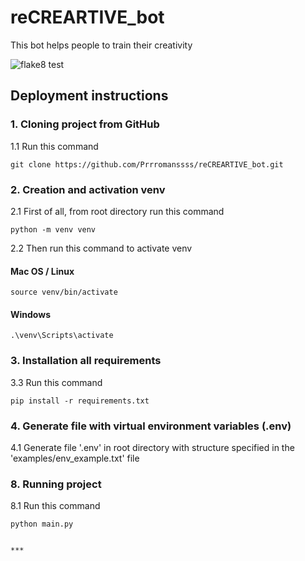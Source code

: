 # reCREARTIVE_bot

This bot helps people to train their creativity

![flake8 test](https://github.com/Prrromanssss/reCREARTIVE_bot/actions/workflows/python-package.yml/badge.svg)


## Deployment instructions


### 1. Cloning project from GitHub

1.1 Run this command
```commandline
git clone https://github.com/Prrromanssss/reCREARTIVE_bot.git
```

### 2. Creation and activation venv

2.1 First of all, from root directory run this command
```commandline
python -m venv venv
```
2.2 Then run this command to activate venv
#### Mac OS / Linux
```commandline
source venv/bin/activate
```
#### Windows
```commandline
.\venv\Scripts\activate
```

### 3. Installation all requirements

3.3 Run this command 
```commandline
pip install -r requirements.txt
```

### 4. Generate file with virtual environment variables (.env)

4.1 Generate file '.env' in root directory with structure specified in the 'examples/env_example.txt' file


### 8. Running project

8.1 Run this command
```commandline
python main.py


***
